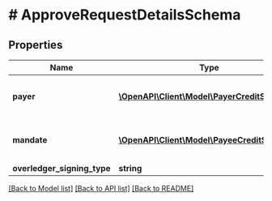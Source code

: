 # # ApproveRequestDetailsSchema

## Properties

Name | Type | Description | Notes
------------ | ------------- | ------------- | -------------
**payer** | [**\OpenAPI\Client\Model\PayerCreditSchema[]**](PayerCreditSchema.md) | Who are the payers of this transaction | [optional]
**mandate** | [**\OpenAPI\Client\Model\PayeeCreditSchema[]**](PayeeCreditSchema.md) | Who are the payees of this transaction | [optional]
**overledger_signing_type** | **string** |  | [optional]

[[Back to Model list]](../../README.md#models) [[Back to API list]](../../README.md#endpoints) [[Back to README]](../../README.md)
